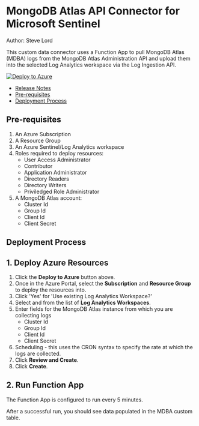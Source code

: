 # MongoDB Atlas API Connector for Microsoft Sentinel
Author: Steve Lord

This custom data connector uses a Function App to pull MongoDB Atlas (MDBA) logs from the MongoDB Atlas Administration API and upload them into the selected Log Analytics workspace via the Log Ingestion API. 

[![Deploy to Azure](https://aka.ms/deploytoazurebutton)](https://portal.azure.com/#create/Microsoft.Template/uri/https%3A%2F%2Fgithub.com%2Fmongodb-partners%2FMicrosoft_Sentinel_Integration%2Fblob%2Ftimer-trigger%2FazureDeploy.json)

- [Release Notes](releaseNotes.md)
- [Pre-requisites](#pre-requisites)
- [Deployment Process](#deployment-process)

## **Pre-requisites**
1. An Azure Subscription
2. A Resource Group
2. An Azure Sentinel/Log Analytics workspace
3. Roles required to deploy resources:
    - User Access Administrator
    - Contributor
    - Application Administrator
    - Directory Readers
    - Directory Writers
    - Priviledged Role Administrator
4. A MongoDB Atlas account:
    - Cluster Id
    - Group Id
    - Client Id
    - Client Secret

## **Deployment Process**
## 1. Deploy Azure Resources
1. Click the **Deploy to Azure** button above.
2. Once in the Azure Portal, select the **Subscription** and **Resource Group** to deploy the resources into.
3. Click 'Yes' for 'Use existing Log Analytics Workspace?'
4. Select and from the list of **Log Analytics Workspaces**.
5. Enter fields for the MongoDB Atlas instance from which you are collecting logs
    - Cluster Id
    - Group Id
    - Client Id
    - Client Secret
6. Scheduling - this uses the CRON syntax to specify the rate at which the logs are collected.
7. Click **Review and Create**.
8. Click **Create**.

## 2. Run Function App
The Function App is configured to run every 5 minutes.

After a successful run, you should see data populated in the MDBA custom table.
